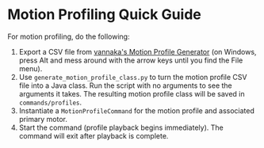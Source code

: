 # Motion Profiling Quick Guide

For motion profiling, do the following:

1. Export a CSV file from [vannaka's Motion Profile Generator](https://github.com/vannaka/Motion_Profile_Generator) (on Windows, press Alt and mess around with the arrow keys until you find the File menu).
2. Use `generate_motion_profile_class.py` to turn the motion profile CSV file into a Java class. Run the script with no arguments to see the arguments it takes. The resulting motion profile class will be saved in `commands/profiles`.
3. Instantiate a `MotionProfileCommand` for the motion profile and associated primary motor.
4. Start the command (profile playback begins immediately). The command will exit after playback is complete.